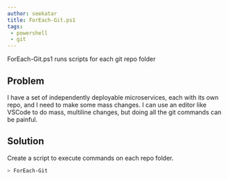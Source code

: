 ```yaml
---
author: seekatar
title: ForEach-Git.ps1
tags:
 - powershell
 - git
---
```

ForEach-Git.ps1 runs scripts for each git repo folder

## Problem

I have a set of independently deployable microservices, each with its own repo, and I need to make some mass changes. I can use an editor like VSCode to do mass, multiline changes, but doing all the git commands can be painful.

## Solution

Create a script to execute commands on each repo folder.

```PowerShell
> ForEach-Git
```

<script src="https://gist.github.com/Seekatar/6fdf37c78e02312863066c8af99539fc.js"></script>